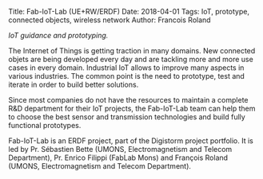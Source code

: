 Title: Fab-IoT-Lab (UE+RW/ERDF)
Date: 2018-04-01
Tags: IoT, prototype, connected objects, wireless network
Author: Francois Roland

*IoT guidance and prototyping.*

The Internet of Things is getting traction in many domains. New connected objets are being developed every day and are tackling more and more use cases in every domain. Industrial IoT allows to improve many aspects in various industries. The common point is the need to prototype, test and iterate in order to build better solutions.

Since most companies do not have the resources to maintain a complete R&D department for their IoT projects, the Fab-IoT-Lab team can help them to choose the best sensor and transmission technologies and build fully functional prototypes.

Fab-IoT-Lab is an ERDF project, part of the Digistorm project portfolio.
It is led by Pr. Sébastien Bette (UMONS, Electromagnetism and Telecom Department), Pr. Enrico Filippi (FabLab Mons) and François Roland (UMONS, Electromagnetism and Telecom Department).
